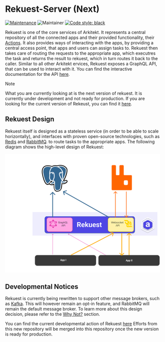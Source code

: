 # Rekuest-Server (Next)

[![Maintenance](https://img.shields.io/badge/Maintained%3F-yes-green.svg)](https://github.com/arkitektio/rekuest-server/)
![Maintainer](https://img.shields.io/badge/maintainer-jhnnsrs-blue)
[![Code style: black](https://img.shields.io/badge/code%20style-black-000000.svg)](https://github.com/psf/black)


Rekuest is one of the core services of Arkitekt. It represents a central repository of
all the connected apps and their provided functionality, their [Actions](https://arkitekt.live/docs/terminology/actions).
It also provides ways of interacting with the apps, by providing a central access point, that
apps and users can assign tasks to. Rekuest then takes care of routing the requests to the
appropriate app, which executres the task and returns the result to rekuest, which in turn routes it back
to the caller. Similar to all other Arkitekt ervices, Rekuest exposes a GraphQL API, that can be used to interact with it.
You can find the interactive documentation for the API [here](https://arkitekt.live/explorer).

> [!NOTE]  
> What you are currently looking at is the next version of rekuest. It is currently under development and not ready for production. If you are looking for the current version of Rekeust, you can find it [here](https://github.com/arkitektio/rekuest-server).



## Rekuest Design

Rekuest itself is designed as a stateless service (in order to be able to scale horizontally), and
interfaces with proven open-source technologies, such as [Redis](https://redis.io/) and [RabbitMQ](https://www.rabbitmq.com/).
to route tasks to the appropriate apps. The following diagram shows the high-level design of Rekuest:

![Rekuest Design](./docs/schema.png)

## Developmental Notices

Rekuest is currently being rewritten to support other message brokers, such as [Kafka](https://kafka.apache.org/). This will
however remain an opt-in feature, and RabbitMQ will remain the default message broker. To learn more about this design decision,
please refer to the [Why Not?](https://arkitekt.live/docs/design/why-not) section.

You can find the current developmental action of Rekuest [here](https://github.com/arkitektio/rekuest-server-next)
Efforts from this new repository will be merged into this repository once the new version is ready for production.


